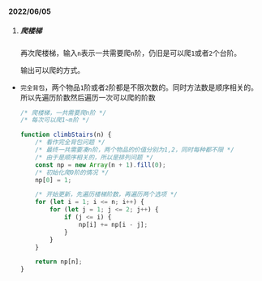 #### 2022/06/05

1. ##### 爬楼梯

   再次爬楼梯，输入`n`表示一共需要爬`n`阶，仍旧是可以爬`1`或者`2`个台阶。

   输出可以爬的方式。

* `完全背包`，两个物品`1`阶或者`2`阶都是不限次数的。同时方法数是顺序相关的。所以先遍历阶数然后遍历一次可以爬的阶数

  ```js
  /* 爬楼梯，一共需要爬n阶 */
  /* 每次可以爬1~m阶 */
  
  function climbStairs(n) {
      /* 看作完全背包问题 */
      /* 最终一共需要凑n阶，两个物品的价值分别为1,2，同时每种都不限 */
      /* 由于是顺序相关的，所以是排列问题 */
      const np = new Array(n + 1).fill(0);
      /* 初始化爬0阶的情况 */
      np[0] = 1;
  
      /* 开始更新，先遍历楼梯阶数，再遍历两个选项 */
      for (let i = 1; i <= n; i++) {
          for (let j = 1; j <= 2; j++) {
              if (j <= i) {
                  np[i] += np[i - j];
              }
          }
      }
  
      return np[n];
  }
  ```

  